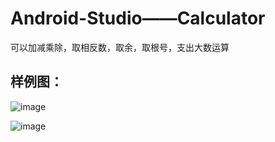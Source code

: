 # Android-Studio——Calculator
可以加减乘除，取相反数，取余，取根号，支出大数运算
## 样例图：

![image](https://github.com/sgynb111/Android-Studio-/assets/92137638/794e1e3e-b11e-48cf-8746-8ec35c28e949)

![image](https://github.com/sgynb111/Android-Studio-/assets/92137638/f2ddacce-a0b3-4ddd-b13a-611ba46c46d0)

